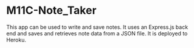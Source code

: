 # M11C-Note_Taker
This app can be used to write and save notes. It uses an Express.js back end and saves and retrieves note data from a JSON file. It is deployed to Heroku.
